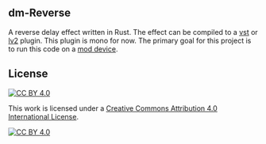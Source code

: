 ## dm-Reverse

A reverse delay effect written in Rust.
The effect can be compiled to a [vst](./vst) or [lv2](./lv2) plugin.
This plugin is mono for now. The primary goal for this project is to run this code on a [mod device](https://moddevices.com/).

## License

[![CC BY 4.0][cc-by-shield]][cc-by]

This work is licensed under a
[Creative Commons Attribution 4.0 International License][cc-by].

[![CC BY 4.0][cc-by-image]][cc-by]

[cc-by]: http://creativecommons.org/licenses/by/4.0/
[cc-by-image]: https://i.creativecommons.org/l/by/4.0/88x31.png
[cc-by-shield]: https://img.shields.io/badge/License-CC%20BY%204.0-lightgrey.svg
